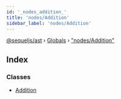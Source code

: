 ```yaml
---
id: '_nodes_addition_'
title: 'nodes/Addition'
sidebar_label: 'nodes/Addition'
---
```


[@sequeljs/ast](../index.md) › [Globals](../globals.md) ›
["nodes/Addition"](_nodes_addition_.md)

## Index

### Classes

- [Addition](../classes/_nodes_addition_.addition.md)
